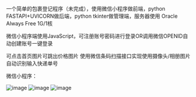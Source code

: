 一个简单的包裹登记程序（未完成），使用微信小程序做前端，python FASTAPI+UVICORN做后端，python tkinter做管理端，服务器使用 Oracle Always Free 1G/1核

 微信小程序端使用JavaScript，可注册账号密码进行登录OR调用微信OPENID自动创建账号一键登录
 
 可点击首页图片可跳出价格图片
 使用微信条码扫描接口实现使用摄像头/相册图片自动识别输入快递单号

微信小程序：

![image](https://github.com/chenjijun/WeChatapp-python/assets/5528543/087ea6b9-0270-43f9-87a4-82cae31a3485)
![image](https://github.com/chenjijun/WeChatapp-python/assets/5528543/4b4e8d2f-b5ac-4c1e-8d5b-d94f07ba5d38)
![image](https://github.com/chenjijun/WeChatapp-python/assets/5528543/9a6cde48-df87-4f4c-aa0f-3f62ab0bcdb1)

